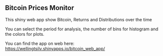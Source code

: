 ## Bitcoin Prices Monitor

This shiny web app show Bitcoin, Returns and Distributions over the time

You can select the period for analysis, the number of bins for histogram and the colors for plots.

You can find the app on web here: https://wellingtsilv.shinyapps.io/bitcoin_web_app/
